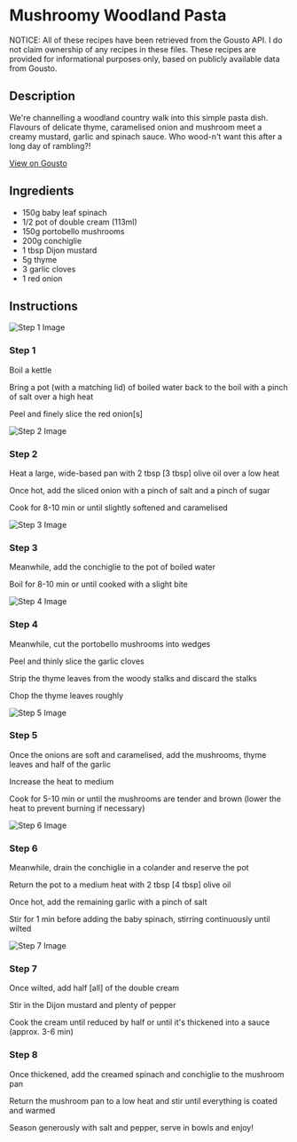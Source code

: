 # Mushroomy Woodland Pasta

NOTICE: All of these recipes have been retrieved from the Gousto API. I do not claim ownership of any recipes in these files. These recipes are provided for informational purposes only, based on publicly available data from Gousto.

## Description

We're channelling a woodland country walk into this simple pasta dish. Flavours of delicate thyme, caramelised onion and mushroom meet a creamy mustard, garlic and spinach sauce. Who wood-n't want this after a long day of rambling?!

[View on Gousto](https://www.gousto.co.uk/recipes/cookbook/mushroomy-woodland-pasta)

## Ingredients

- 150g baby leaf spinach 
- 1/2 pot of double cream (113ml)
- 150g portobello mushrooms
- 200g conchiglie 
- 1 tbsp Dijon mustard
- 5g thyme
- 3 garlic cloves
- 1 red onion

## Instructions

![Step 1 Image](https://production-media.gousto.co.uk/cms/recipe-step-image/320__-step-1-x200.jpg)

### Step 1

Boil a kettle


Bring a pot (with a matching lid) of boiled water back to the boil with a pinch of salt over a high heat


Peel and finely slice the red&nbsp;onion<span class="text-danger">[s]&nbsp;</span>

![Step 2 Image](https://production-media.gousto.co.uk/cms/recipe-step-image/320__-step-2-x200.jpg)

### Step 2

Heat a large, wide-based pan with 2 tbsp <span class="text-danger">[3 tbsp]</span>&nbsp;olive oil over a low heat


Once hot, add the sliced onion with a pinch of salt and a pinch of sugar


Cook for 8-10 min or until slightly softened and caramelised

![Step 3 Image](https://production-media.gousto.co.uk/cms/recipe-step-image/320__-step-3-x200.jpg)

### Step 3

Meanwhile, add the conchiglie&nbsp;to the pot of boiled water


Boil for 8-10 min or until cooked with a slight bite

![Step 4 Image](https://production-media.gousto.co.uk/cms/recipe-step-image/320__-step-4-x200.jpg)

### Step 4

Meanwhile, cut the portobello mushrooms into wedges&nbsp;


Peel and thinly slice the garlic cloves


Strip the thyme leaves from the woody stalks and discard the stalks


Chop the thyme leaves roughly

![Step 5 Image](https://production-media.gousto.co.uk/cms/recipe-step-image/320__-step-5-x200.jpg)

### Step 5

Once the onions are soft and caramelised, add the mushrooms, thyme leaves and half of the garlic


Increase the heat to medium


Cook for 5-10 min or until the mushrooms are tender and brown (lower the heat to prevent burning if necessary)

![Step 6 Image](https://production-media.gousto.co.uk/cms/recipe-step-image/320__-step-6-x200.jpg)

### Step 6

Meanwhile, drain the conchiglie in a colander and reserve the pot


Return the pot to a medium heat with 2 tbsp <span class="text-danger">[4 tbsp]</span>&nbsp;olive oil


Once hot, add the remaining garlic with a pinch of salt


Stir for 1 min before adding the baby spinach, stirring continuously until wilted

![Step 7 Image](https://production-media.gousto.co.uk/cms/recipe-step-image/320__-step-7-x200.jpg)

### Step 7

Once wilted, add half <span class="text-danger">[all]</span>&nbsp;of the double cream


Stir in the Dijon mustard and plenty of pepper


Cook the cream until reduced by half or until it's thickened into a sauce (approx. 3-6 min)

### Step 8

Once thickened, add the creamed spinach and conchiglie&nbsp;to the mushroom pan


Return the mushroom pan to a low heat and stir until everything is coated and warmed


Season generously with salt and pepper, serve in bowls and enjoy!

